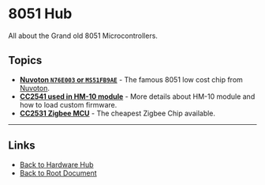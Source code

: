 # 8051 Hub

All about the Grand old 8051 Microcontrollers.

## Topics

- **[Nuvoton `N76E003` or `MS51FB9AE`](./N76E003-or-MS51FB9AE.md)** - The famous 8051 low cost chip from [Nuvoton](../README.md#nuvoton-technology-corp-taiwan).
- **[CC2541 used in HM-10 module](./CC2541-Bluetooth.md)** - More details about HM-10 module and how to load custom firmware.
- **[CC2531 Zigbee MCU](./CC2531-Zigbee.md)** - The cheapest Zigbee Chip available.


----
<!-- Footer Begins Here -->
## Links

- [Back to Hardware Hub](../README.md)
- [Back to Root Document](../../README.md)
